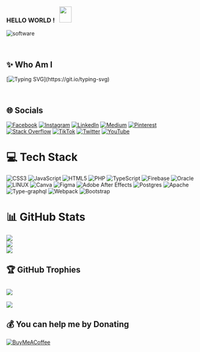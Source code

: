 ### HELLO WORLD ! &nbsp; <img src="https://raw.githubusercontent.com/MartinHeinz/MartinHeinz/master/wave.gif" width="32px" height="42px"><br>

![software](https://media.giphy.com/media/L8K62iTDkzGX6/giphy.gif)  <br>

<br>

## ✨ Who Am I

[![Typing SVG](https://readme-typing-svg.herokuapp.com?color=%2318f9ee&size=22&lines=Hello!+My+name+is+G%C3%B6kmen;Ceo+at+Nisanci+Software;)](https://git.io/typing-svg)
 
<br>

## 🌐 Socials
[![Facebook](https://img.shields.io/badge/Facebook-%231877F2.svg?logo=Facebook&logoColor=white)](https://www.facebook.com/gokmennisancii/) [![Instagram](https://img.shields.io/badge/Instagram-%23E4405F.svg?logo=Instagram&logoColor=white)](https://www.instagram.com/gokmen_nisanci/) [![LinkedIn](https://img.shields.io/badge/LinkedIn-%230077B5.svg?logo=linkedin&logoColor=white)](https://www.linkedin.com/in/nisancigokmen) [![Medium](https://img.shields.io/badge/Medium-12100E?logo=medium&logoColor=white)](https://medium.com/@https://medium.com/@nisancigokmen) [![Pinterest](https://img.shields.io/badge/Pinterest-%23E60023.svg?logo=Pinterest&logoColor=white)](https://pinterest.com/https://tr.pinterest.com/nisancigokmen/) [![Stack Overflow](https://img.shields.io/badge/-Stackoverflow-FE7A16?logo=stack-overflow&logoColor=white)](/https://stackoverflow.com/users/16140842/nisancigokmen) [![TikTok](https://img.shields.io/badge/TikTok-%23000000.svg?logo=TikTok&logoColor=white)](https://tiktok.com/@nisancisoftware) [![Twitter](https://img.shields.io/badge/Twitter-%231DA1F2.svg?logo=Twitter&logoColor=white)](https://twitter.com/https://twitter.com/@nisancigokmen) [![YouTube](https://img.shields.io/badge/YouTube-%23FF0000.svg?logo=YouTube&logoColor=white)](https://www.youtube.com/@nisancisoftware) 
<br>
# 💻 Tech Stack
![CSS3](https://img.shields.io/badge/css3-%231572B6.svg?style=for-the-badge&logo=css3&logoColor=white) ![JavaScript](https://img.shields.io/badge/javascript-%23323330.svg?style=for-the-badge&logo=javascript&logoColor=%23F7DF1E) ![HTML5](https://img.shields.io/badge/html5-%23E34F26.svg?style=for-the-badge&logo=html5&logoColor=white) ![PHP](https://img.shields.io/badge/php-%23777BB4.svg?style=for-the-badge&logo=php&logoColor=white) ![TypeScript](https://img.shields.io/badge/typescript-%23007ACC.svg?style=for-the-badge&logo=typescript&logoColor=white) ![Firebase](https://img.shields.io/badge/firebase-%23039BE5.svg?style=for-the-badge&logo=firebase) ![Oracle](https://img.shields.io/badge/Oracle-F80000?style=for-the-badge&logo=oracle&logoColor=white) ![LINUX](https://img.shields.io/badge/Linux-FCC624?style=for-the-badge&logo=linux&logoColor=black) ![Canva](https://img.shields.io/badge/Canva-%2300C4CC.svg?style=for-the-badge&logo=Canva&logoColor=white) 	![Figma](https://img.shields.io/badge/figma-%23F24E1E.svg?style=for-the-badge&logo=figma&logoColor=white) ![Adobe After Effects](https://img.shields.io/badge/Adobe%20After%20Effects-9999FF.svg?style=for-the-badge&logo=Adobe%20After%20Effects&logoColor=white) ![Postgres](https://img.shields.io/badge/postgres-%23316192.svg?style=for-the-badge&logo=postgresql&logoColor=white) ![Apache](https://img.shields.io/badge/apache-%23D42029.svg?style=for-the-badge&logo=apache&logoColor=white) ![Type-graphql](https://img.shields.io/badge/-TypeGraphQL-%23C04392?style=for-the-badge) ![Webpack](https://img.shields.io/badge/webpack-%238DD6F9.svg?style=for-the-badge&logo=webpack&logoColor=black) ![Bootstrap](https://img.shields.io/badge/bootstrap-%23563D7C.svg?style=for-the-badge&logo=bootstrap&logoColor=white)
# 📊 GitHub Stats
![](https://github-readme-stats.vercel.app/api?username=nisancigokmen&theme=dark&hide_border=false&include_all_commits=false&count_private=false)<br/>
![](https://github-readme-streak-stats.herokuapp.com/?user=nisancigokmen&theme=dark&hide_border=false)<br/>
![](https://github-readme-stats.vercel.app/api/top-langs/?username=nisancigokmen&theme=dark&hide_border=false&include_all_commits=false&count_private=false&layout=compact)
<br>
## 🏆 GitHub Trophies
![](https://github-profile-trophy.vercel.app/?username=nisancigokmen&theme=radical&no-frame=false&no-bg=true&margin-w=4)
<br>
---
[![](https://visitcount.itsvg.in/api?id=nisancigokmen&icon=0&color=0)](https://visitcount.itsvg.in)
<br>
  ## 💰 You can help me by Donating
  [![BuyMeACoffee](https://img.shields.io/badge/Buy%20Me%20a%20Coffee-ffdd00?style=for-the-badge&logo=buy-me-a-coffee&logoColor=black)](https://buymeacoffee.com/https://www.buymeacoffee.com/nisancigokmen) 

  
<!-- Proudly created with GPRM ( https://gprm.itsvg.in ) -->
 


 
 
